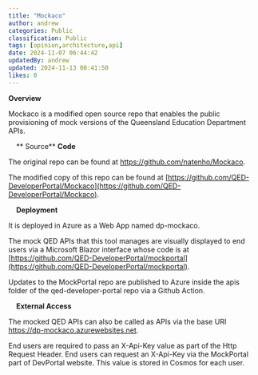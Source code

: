 ```yaml
---
title: "Mockaco"
author: andrew
categories: Public
classification: Public
tags: [opinion,architecture,api]
date: 2024-11-07 06:44:42 
updatedBy: andrew
updated: 2024-11-13 00:41:50 
likes: 0
---
```


**Overview**

Mockaco is a modified open source repo that enables the public provisioning of mock versions of the Queensland Education Department APIs.

&nbsp;
&nbsp;
** Source** **Code**

The original repo can be found at https://github.com/natenho/Mockaco.
 
The modified copy of this repo can be found at [https://github.com/QED-DeveloperPortal/Mockaco](https://github.com/QED-DeveloperPortal/Mockaco).

&nbsp;
&nbsp;
**Deployment**

It is deployed in Azure as a Web App named dp-mockaco.

The mock QED APIs that this tool manages are visually displayed to end users via a Microsoft Blazor interface whose code is at [https://github.com/QED-DeveloperPortal/mockportal](https://github.com/QED-DeveloperPortal/mockportal).

Updates to the MockPortal repo are published to Azure inside the apis folder of the qed-developer-portal repo via a Github Action.

&nbsp;
&nbsp;
**External Access**

The mocked QED APIs can also be called as APIs via the base URI https://dp-mockaco.azurewebsites.net.

End users are required to pass an X-Api-Key value as part of the Http Request Header. End users can request an X-Api-Key via the MockPortal part of DevPortal website. This value is stored in Cosmos for each user.